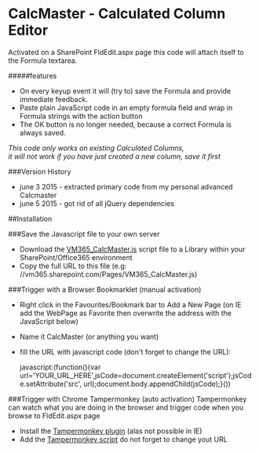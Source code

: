 # CalcMaster - Calculated Column Editor

Activated on a SharePoint FldEdit.aspx page this code will attach itself to the Formula textarea.  

#####features
* On every keyup event it will (try to) save the Formula and provide immediate feedback.
* Paste plain JavaScript code in an empty formula field and wrap in Formula strings with the action button
* The OK button is no longer needed, because a correct Formula is always saved.

*This code only works on existing Calculated Columns,  
it will not work if you have just created a new column, save it first*

###Version History
* june 3 2015 - extracted primary code from my personal advanced Calcmaster
* june 5 2015 - got rid of all jQuery dependencies


##Installation

###Save the Javascript file to your own server
* Download the [VM365_CalcMaster.js](https://raw.githubusercontent.com/Danny-Engelman/CalcMaster/master/VM365_CalcMaster.js) script file to a Library within your SharePoint/Office365 environment
* Copy the full URL to this file (e.g: //vm365.sharepoint.com/Pages/VM365_CalcMaster.js)

###Trigger with a Browser Bookmarklet (manual activation)
* Right click in the Favourites/Bookmark bar to Add a New Page (on IE add the WebPage as Favorite then overwrite the address with the JavaScript below)
* Name it CalcMaster (or anything you want)
* fill the URL with javascript code (don't forget to change the URL):

    javascript:(function(){var url='YOUR_URL_HERE',jsCode=document.createElement('script');jsCode.setAttribute('src', url);document.body.appendChild(jsCode);}())
    
###Trigger with Chrome Tampermonkey (auto activation)
Tampermonkey can watch what you are doing in the browser and trigger code when you browse to FldEdit.aspx page

* Install the [Tampermonkey plugin](https://tampermonkey.net/) (alas not possible in IE) 
* Add the [Tampermonkey script](https://github.com/Danny-Engelman/CalcMaster/blob/master/Tampermonkey)  do not forget to change yout URL
